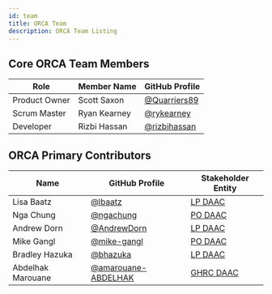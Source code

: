 ```yaml
---
id: team
title: ORCA Team
description: ORCA Team Listing
---
```

## Core ORCA Team Members

| Role           | Member Name    | GitHub Profile                                 |
|----------------|----------------|------------------------------------------------|
| Product Owner  | Scott Saxon    | [@Quarriers89](https://github.com/Quarriers89) |
| Scrum Master   | Ryan Kearney    | [@rykearney](https://github.com/rykearney) |
| Developer      | Rizbi Hassan   | [@rizbihassan](https://github.com/rizbihassan) |

## ORCA Primary Contributors

| Name              | GitHub Profile                                 | Stakeholder Entity                             |
| ----------------- | ---------------------------------------------- | ---------------------------------------------- |
| Lisa Baatz        | [@lbaatz](https://github.com/lbaatz)           | [LP DAAC](https://lpdaac.usgs.gov)             |
| Nga Chung         | [@ngachung](https://github.com/ngachung)       | [PO DAAC](https://podaac.jpl.nasa.gov/)        |
| Andrew Dorn       | [@AndrewDorn](https://github.com/AndrewDorn)   | [LP DAAC](https://lpdaac.usgs.gov)             |
| Mike Gangl        | [@mike-gangl](https://github.com/mike-gangl)   | [PO DAAC](https://podaac.jpl.nasa.gov/)        |
| Bradley Hazuka    | [@bhazuka](https://github.com/bhazuka)         | [LP DAAC](https://lpdaac.usgs.gov)             |
| Abdelhak Marouane | [@amarouane-ABDELHAK](https://github.com/amarouane-ABDELHAK) | [GHRC DAAC](https://ghrc.nsstc.nasa.gov/home/) |
